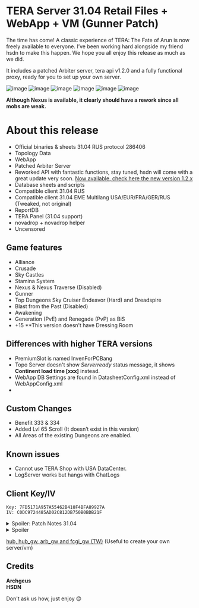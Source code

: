 
# TERA Server 31.04 Retail Files + WebApp + VM (Gunner Patch)

The time has come! A classic experience of TERA: The Fate of Arun is now freely available to everyone. I’ve been working hard alongside my friend hsdn to make this happen. We hope you all enjoy this release as much as we did.    

It includes a patched Arbiter server, tera api v1.2.0 and a fully functional proxy, ready for you to set up your own server.    

![image](https://github.com/user-attachments/assets/c93715b7-9980-4888-b5f4-6ec4a9ae526b)
![image](https://github.com/user-attachments/assets/03c51abd-d041-4f36-8efa-760933139317)
![image](https://github.com/user-attachments/assets/5768367e-9290-4079-8268-ef6b91f9ace2)
![image](https://github.com/user-attachments/assets/8362bc88-506d-4d87-98cc-3a0f860e8557)
![image](https://github.com/user-attachments/assets/52d7a574-1c77-4d30-997c-8a7ebc119a53)
![image](https://github.com/user-attachments/assets/6d06ada9-a078-45d6-a87e-cef26ce79d08)

**Although Nexus is available, it clearly should have a rework since all mobs are weak.**    

# About this release
- Official binaries & sheets 31.04 RUS protocol 286406
- Topology Data
- WebApp
- Patched Arbiter Server
- Reworked API with fantastic functions, stay tuned, hsdn will come with a great update very soon. [Now available, check here the new version 1.2.x](https://forum.ragezone.com/threads/tera-api-node-js-shop-and-launcher-with-client-patcher.1205579/post-9335535)    
- Database sheets and scripts
- Compatible client 31.04 RUS
- Compatible client 31.04 EME Multilang USA/EUR/FRA/GER/RUS (Tweaked, not original)
- ReportDB
- TERA Panel (31.04 support)
- novadrop + novadrop helper
- Uncensored

## Game features
- Alliance
- Crusade
- Sky Castles
- Stamina System
- Nexus & Nexus Traverse (Disabled)
- Gunner
- Top Dungeons Sky Cruiser Endeavor (Hard) and Dreadspire
- Blast from the Past (Disabled)
- Awakening
- Generation (PvE) and Renegade (PvP) as BiS
- +15
**This version doesn’t have Dressing Room
  
## Differences with higher TERA versions
- PremiumSlot is named InvenForPCBang
- Topo Server doesn't show $Server ready$ status message, it shows **Continent load time [xxx]** instead.
- WebApp DB Settings are found in DatasheetConfig.xml instead of WebAppConfig.xml
- 
## Custom Changes
- Benefit 333 & 334
- Added Lvl 65 Scroll (It doesn’t exist in this version)
- All Areas of the existing Dungeons are enabled.


## Known issues
- Cannot use TERA Shop with USA DataCenter.
- LogServer works but hangs with ChatLogs

## Client Key/IV
```
Key: 7FD5171A957A55462B410F4BFA89927A
IV: C0DC9724485AD02C812DB750B0BDB21F
```

<details>
  <summary>Spoiler: Patch Notes 31.04</summary>

  
 ## VM Info
- VMWare 17.x
- Windows Server 2022
- SQLServer2019
- 31.04 Server files
- ItemClaim Enabled and fully working
- WebApp Enabled and fully working
- Reworked TERA Api
- Working TERA Shop
- TERA Panel
- NAT, 192.168.1.128 as static ip
I left a fully configured launcher on the Desktop

 ## Download

[Client RUS](https://disk.yandex.ru/d/uHzXjdnt-PKIyg)    
[Client USA/EUR/FRA/GER/RUS](https://disk.yandex.com/d/Av-Y8MD-S2T3XA)(**04/04/2025**)    

<details>
  <summary>Password:</summary>
 
```
hU5VNYupPndELJ#BxV5r5^tUCnivzct2W@f9@#Ps
```

</details>

[Server](https://disk.yandex.com/d/yRI5FQA-yQo7_Q)

<details>
  <summary>Password:</summary>
 
```
VZK&8ceiBKS2&@me!YNN&E9qw5G$YtwMAWjL39t&
```

</details>

[VM](https://disk.yandex.com/d/pyfhoHjtU6BlTg) (03/04/2025)

<details>
 
<summary>Password:</summary>
 
```
^sLr!*z8jF4c2RhMW8efTmVZ$86CNn&JfhT7FE**
```

</details>

[ToolBox](https://forum.ragezone.com/threads/tera-server-31-04-retail-files-webapp-vm-gunner-patch.1241629/post-9335489)  
[Proto 286406](https://disk.yandex.com/d/_PXiiThW1y14-g)  
**[QA Commands]**  
[Arbiter](https://gist.archgeus.com/archgeus/b253e38cf4ac4c54a9e02e05611f19a5)  
[World](https://gist.archgeus.com/archgeus/58e8bb0d05114a928d00c45e90d65382)  
[Git repo (where i'm uploading changes and restorations)](https://gitea.archgeus.com/TERA_p3104)  
 
</details>

<details>
<summary>Spoiler</summary>
https://forum.ragezone.com/data/video/216/216485-1f8d64b8bee5baf427c8e561447e8241.mp4    
</details>


[hub, hub_gw, arb_gw and fcgi_gw (TW)](https://disk.yandex.com/d/1lJfi3hPIXGJSg) (Useful to create your own server/vm)    

## Credits
**Archgeus**  
**HSDN**  

Don't ask us how, just enjoy :blush:    
